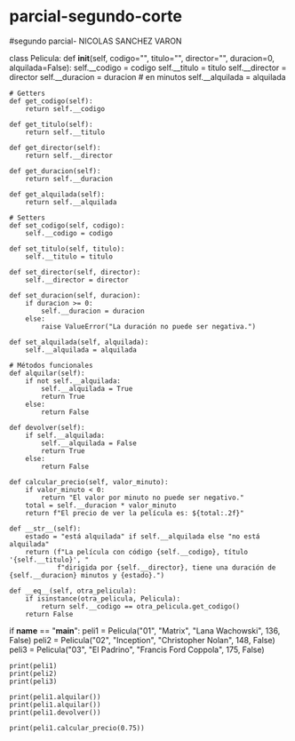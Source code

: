 # parcial-segundo-corte


#segundo parcial- NICOLAS SANCHEZ VARON

class Pelicula:
    def __init__(self, codigo="", titulo="", director="", duracion=0, alquilada=False):
        self.__codigo = codigo
        self.__titulo = titulo
        self.__director = director
        self.__duracion = duracion  # en minutos
        self.__alquilada = alquilada

    # Getters
    def get_codigo(self):
        return self.__codigo

    def get_titulo(self):
        return self.__titulo

    def get_director(self):
        return self.__director

    def get_duracion(self):
        return self.__duracion

    def get_alquilada(self):
        return self.__alquilada

    # Setters
    def set_codigo(self, codigo):
        self.__codigo = codigo

    def set_titulo(self, titulo):
        self.__titulo = titulo

    def set_director(self, director):
        self.__director = director

    def set_duracion(self, duracion):
        if duracion >= 0:
            self.__duracion = duracion
        else:
            raise ValueError("La duración no puede ser negativa.")

    def set_alquilada(self, alquilada):
        self.__alquilada = alquilada

    # Métodos funcionales
    def alquilar(self):
        if not self.__alquilada:
            self.__alquilada = True
            return True
        else:
            return False

    def devolver(self):
        if self.__alquilada:
            self.__alquilada = False
            return True
        else:
            return False

    def calcular_precio(self, valor_minuto):
        if valor_minuto < 0:
            return "El valor por minuto no puede ser negativo."
        total = self.__duracion * valor_minuto
        return f"El precio de ver la película es: ${total:.2f}"

    def __str__(self):
        estado = "está alquilada" if self.__alquilada else "no está alquilada"
        return (f"La película con código {self.__codigo}, título '{self.__titulo}', "
                f"dirigida por {self.__director}, tiene una duración de {self.__duracion} minutos y {estado}.")

    def __eq__(self, otra_pelicula):
        if isinstance(otra_pelicula, Pelicula):
            return self.__codigo == otra_pelicula.get_codigo()
        return False


if __name__ == "__main__":
    peli1 = Pelicula("01", "Matrix", "Lana Wachowski", 136, False)
    peli2 = Pelicula("02", "Inception", "Christopher Nolan", 148, False)
    peli3 = Pelicula("03", "El Padrino", "Francis Ford Coppola", 175, False)

    print(peli1)
    print(peli2)
    print(peli3)

    print(peli1.alquilar())   
    print(peli1.alquilar())   
    print(peli1.devolver())   

    print(peli1.calcular_precio(0.75))  
